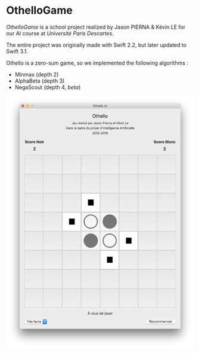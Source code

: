 # OthelloGame

*OthelloGame* is a school project realized by Jason PIERNA & Kévin LE for our AI course at *Université Paris Descartes*.

The entire project was originally made with Swift 2.2, but later updated to Swift 3.1.

Othello is a zero-sum game, so we implemented the following algorithms :
* Minmax (depth 2)
* AlphaBeta (depth 3)
* NegaScout (depth 4, *beta*)

![Othello](Othello.png)
